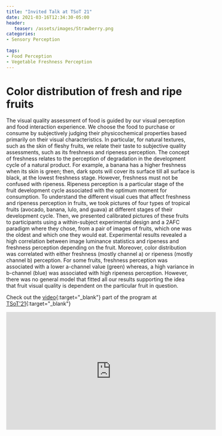 ```yaml
---
title: "Invited Talk at TSoT 21"
date: 2021-03-16T12:34:30-05:00
header:
   teaser: /assets/images/Strawberry.png
categories:
- Sensory Perception 
  
tags:
- Food Perception
- Vegetable Freshness Perception
---
```

# Color distribution of fresh and ripe fruits

The visual quality assessment of food is guided by our visual perception and food interaction experience. 
We choose the food to purchase or consume by subjectively judging their physicochemical properties based primarily on 
their visual characteristics. In particular, for natural textures, such as the skin of fleshy fruits, we relate their 
taste to subjective quality assessments, such as its freshness and ripeness perception. The concept of freshness 
relates to the perception of degradation in the development cycle of a natural product. For example, a banana has 
a higher freshness when its skin is green; then, dark spots will cover its surface till all surface is black, 
at the lowest freshness stage. However, freshness must not be confused with ripeness. Ripeness perception is a 
particular stage of the fruit development cycle associated with the optimum moment for consumption. 
To understand the different visual cues that affect freshness and ripeness perception in fruits, 
we took pictures of four types of tropical fruits (avocado, banana, lulo, and guava) at different stages of their 
development cycle. Then, we presented calibrated pictures of these fruits to participants using a within-subject 
experimental design and a 2AFC paradigm where they chose, from a pair of images of fruits, which one was the oldest 
and which one they would eat. Experimental results revealed a high correlation between image luminance statistics and 
ripeness and freshness perception depending on the fruit. Moreover, color distribution was correlated with either 
freshness (mostly channel a) or ripeness (mostly channel b) perception. For some fruits, freshness perception was 
associated with a lower a-channel value (green) whereas, a high variance in b-channel (blue) was associated with high 
ripeness perception. However, there was no general model that fitted all our results supporting the idea that fruit 
visual quality is dependent on the particular fruit in question.

Check out the [video](https://youtu.be/-_Lzk4x8IcA){:target="_blank"} part of the program at [TSoT'21](https://theskinofthings2021.github.io/){:target="_blank"}

<iframe width="560" height="315" src="https://www.youtube.com/embed/-_Lzk4x8IcA" frameborder="0" allow="accelerometer; autoplay; clipboard-write; encrypted-media; gyroscope; picture-in-picture" allowfullscreen></iframe>

